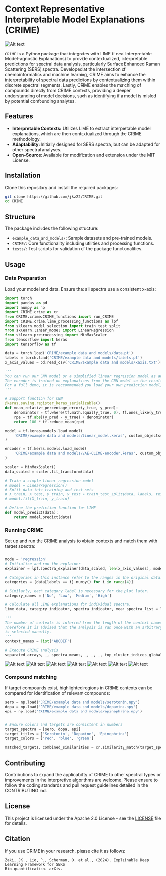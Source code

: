 
# Context Representative Interpretable Model Explanations (CRIME)
![Alt text](./assets/github_image.png)

`CRIME` is a Python package that integrates with LIME (Local Interpretable Model-agnostic Explanations) to provide contextualized, interpretable predictions for spectral data analysis, particularly Surface Enhanced Raman Scattering (SERS) spectra. Developed at the intersection of chemoinformatics and machine learning, CRIME aims to enhance the interpretability of spectral data predictions by contextualizing them within discrete spectral segments. Lastly, CRIME enables the matching of compounds directly from CRIME contexts, providing a deeper understanding of model decisions, such as identifying if a model is misled by potential confounding analytes.

## Features

- **Interpretable Contexts:** Utilizes LIME to extract interpretable model explanations, which are then contextualized through the CRIME methodology.
- **Adaptability:** Initially designed for SERS spectra, but can be adapted for other spectral analyses.
- **Open-Source:** Available for modification and extension under the MIT License.

## Installation

Clone this repository and install the required packages:

```bash
git clone https://github.com/jkz22/CRIME.git
cd CRIME
```

## Structure

The package includes the following structure:
- `example_data_and_models/`: Sample datasets and pre-trained models.
- `CRIME/`: Core functionality including utilities and processing functions.
- `tests/`: Test scripts for validation of the package functionalities.

## Usage

### Data Preparation

Load your model and data. Ensure that all spectra use a consistent x-axis:

```python
import torch
import pandas as pd
import numpy as np
import CRIME.crime as cr
from CRIME.crime.CRIME_functions import run_CRIME
import CRIME.crime.lime_processing_functions as lpf
from sklearn.model_selection import train_test_split
from sklearn.linear_model import LinearRegression
from sklearn.preprocessing import MinMaxScaler
from tensorflow import keras
import tensorflow as tf

data = torch.load('CRIME/example data and models/data.pt')
labels = torch.load('CRIME/example data and models/labels.pt')
x_axis_values = pd.read_csv('CRIME/example data and models/xaxis.txt')[94:] # X-axis is cut to match the data.

'''
You can run our CNN model or a simplified linear regression model as an example.
The encoder is trained on explanations from the CNN model so the results may differ significantly.
For a full demo, it is reccommended you load your own prediction model, and train your own encoder using your own data.
'''

# Support function for CNN
@keras.saving.register_keras_serializable()
def mean_relative_percentage_error(y_true, y_pred):
    denominator = tf.where(tf.math.equal(y_true, 0), tf.ones_like(y_true), y_true)
    rpe = tf.abs((y_pred - y_true) / denominator)
    return 100 * tf.reduce_mean(rpe)

model = tf.keras.models.load_model(
    'CRIME/example data and models/linear_model.keras', custom_objects=None, compile=True, safe_mode=True
)

encoder = tf.keras.models.load_model(
    'CRIME/example data and models/VAE-CLIME-encoder.keras', custom_objects=None, compile=True, safe_mode=True
)

scaler = MinMaxScaler()
data_scaled = scaler.fit_transform(data)

# Train a simple linear regression model
# model = LinearRegression()
# Split data into training and test sets
# X_train, X_test, y_train, y_test = train_test_split(data, labels, test_size=0.2, random_state=42)
# model.fit(X_train, y_train)

# Define the prediction function for LIME
def model_predict(data):
    return model.predict(data)
```

### Running CRIME

Set up and run the CRIME analysis to obtain contexts and match them with target spectra:

```python

mode = 'regression'
# Initialize and run the explainer
explainer = lpf.spectra_explainer(data_scaled, len(x_axis_values), mode)

# Categories in this instance refer to the ranges in the original data. These are primarily for the clustering plot.
categories = [data[labels == i].numpy() for i in range(4)]

# Similarly, each category label is necessary for the plot later.
category_names = ['No', 'Low', 'Medium', 'High']

# Calculate all LIME explanations for individual spectra.
lime_data, category_indicator, spectra_indicator, mean_spectra_list = lpf.calculate_lime(model, model_predict, categories, explainer, x_axis_values)

'''
The number of contexts is inferred from the length of the context names variable.
Therefore it is advised that the analysis is ran once with an arbitrary amount after which the number of contexts
is selected manually.
'''
context_names = list('ABCDEF')

# Execute CRIME analysis
separated_arrays, _, spectra_means, _, _, _, top_cluster_indices_global = run_CRIME(lime_data=lime_data, encoder=encoder, cat_names=category_names, context_names=context_names, mean_spectra_list = mean_spectra_list, category_indicator = category_indicator, plot_clusters=False)
```

![Alt text](./assets/clusters.png)
![Alt text](./assets/A.png)
![Alt text](./assets/B.png)
![Alt text](./assets/C.png)
![Alt text](./assets/D.png)
![Alt text](./assets/E.png)
![Alt text](./assets/F.png)

### Compound matching

If target compounds exist, highlighted regions in CRIME contexts can be compared for identification of relevant compounds:

```python
sero = np.load('CRIME/example data and models/serotonin.npy')
dopa = np.load('CRIME/example data and models/dopamine.npy')
epi = np.load('CRIME/example data and models/epinephrine.npy')


# Ensure colors and targets are consistent in numbers
target_spectra = [sero, dopa, epi]
target_titles = ['Serotonin', 'Dopamine', 'Epinephrine']
target_colors = ['red', 'blue', 'green']

matched_targets, combined_similarities = cr.similarity_match(target_spectra, target_titles, target_colors, separated_arrays, top_cluster_indices_global, spectra_means)

```

## Contributing

Contributions to expand the applicability of CRIME to other spectral types or improvements in the interpretive algorithms are welcome. Please ensure to follow the coding standards and pull request guidelines detailed in the CONTRIBUTING.md.

## License

This project is licensed under the Apache 2.0 License - see the [LICENSE](LICENSE) file for details.

## Citation

If you use CRIME in your research, please cite it as follows:

```
Zaki, JK., Lio, P., Scherman, O. et al., (2024). Explainable Deep Learning Framework for SERS
Bio-quantification. arXiv.
```
